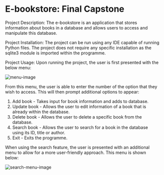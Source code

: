 # E-bookstore: Final Capstone

Project Description:
The e-bookstore is an application that stores information about books in a database and allows users to access and manipulate this database. 

Project Installation: 
The project can be run using any IDE capable of running Python files. The project does not require any specific installation as the sqlite3 module is imported within the programme.

Project Usage:
Upon running the project, the user is first presented with the below menu:

![menu-image](https://user-images.githubusercontent.com/107140011/214835556-8ec785f0-4429-4fec-b57f-19b66a3483a8.png "Menu image")

From this menu, the user is able to enter the number of the option that they wish to access. This will then prompt additional options to appear:
  1. Add book - Takes input for book information and adds to database.
  2. Update book - Allows the user to edit information of a book that is already within the database.
  3. Delete book - Allows the user to delete a specific book from the database.
  4. Search book - Allows the user to search for a book in the database using its ID, title or author.
  5. Exit - Exits the programme.

When using the search feature, the user is presented with an additional menu to allow for a more user-friendly approach. This menu is shown below:

![search-menu-image](https://user-images.githubusercontent.com/107140011/214836344-e7f087bd-f011-4cbe-aef5-9d6718195629.png "Search menu")
